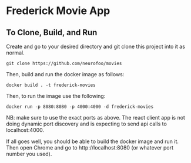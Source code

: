 # Frederick Movie App

## To Clone, Build, and Run

Create and go to your desired directory and git clone this project into it as normal.

```
git clone https://github.com/neurofoo/movies
```

Then, build and run the docker image as follows: 
```
docker build . -t frederick-movies
```

Then, to run the image use the following:

```
docker run -p 8080:8080 -p 4000:4000 -d frederick-movies 
```

NB: make sure to use the exact ports as above. The react client app is not doing dynamic port discovery and is expecting to send api calls to localhost:4000.



If all goes well, you should be able to build the docker image and run it. Then open Chrome and go to http://localhost:8080 (or whatever port number you used).
